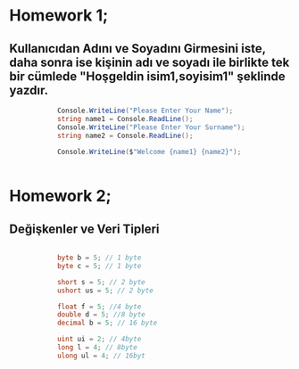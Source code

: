 # Homework 1;

## Kullanıcıdan Adını ve Soyadını Girmesini iste, daha sonra ise kişinin adı ve soyadı ile birlikte tek bir cümlede "Hoşgeldin isim1,soyisim1" şeklinde yazdır.
~~~csharp
            Console.WriteLine("Please Enter Your Name");
            string name1 = Console.ReadLine();
            Console.WriteLine("Please Enter Your Surname");
            string name2 = Console.ReadLine();
            
            Console.WriteLine($"Welcome {name1} {name2}");
          
~~~    
# Homework 2;
## Değişkenler ve Veri Tipleri 
~~~csharp
   
            byte b = 5; // 1 byte
            byte c = 5; // 1 byte

            short s = 5; // 2 byte
            ushort us = 5; // 2 byte

            float f = 5; //4 byte
            double d = 5; //8 byte
            decimal b = 5; // 16 byte

            uint ui = 2; // 4byte
            long l = 4; // 8byte 
            ulong ul = 4; // 16byt
~~~   
